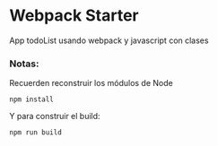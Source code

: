 # Webpack Starter

App todoList usando webpack y javascript con clases

### Notas:
Recuerden reconstruir los módulos de Node

```
npm install
```

Y para construir el build:

```
npm run build
```
